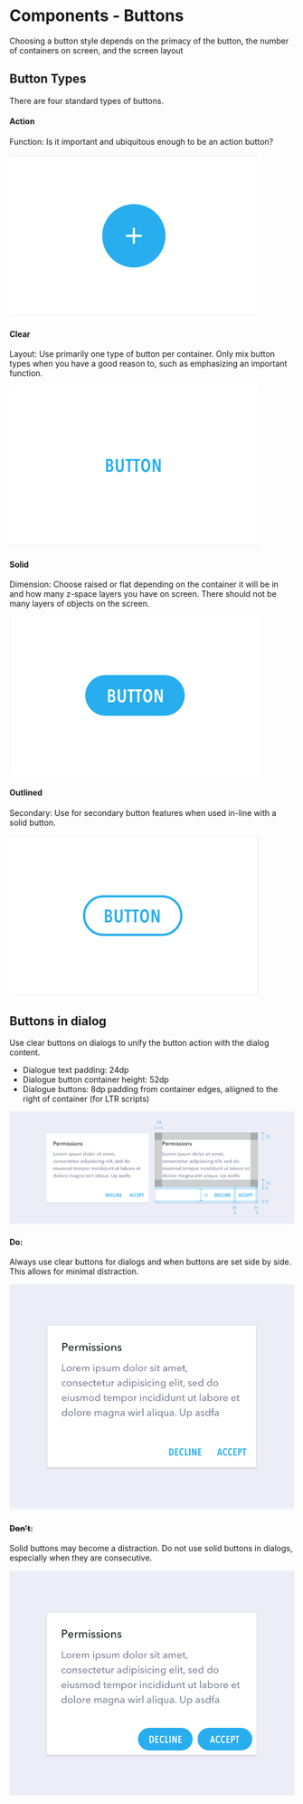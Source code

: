 # Components - Buttons

Choosing a button style depends on the primacy of the button, the number of containers on screen, and the screen layout

## Button Types

There are four standard types of buttons.

#### Action

Function: Is it important and ubiquitous enough to be an action button?

![Action button](action-button.png)

#### Clear

Layout: Use primarily one type of button per container. Only mix button types when you have a good reason to, such as emphasizing an important function.

![Clear button](clear-button.png)

#### Solid

Dimension: Choose raised or flat depending on the container it will be in and how many z-space layers you have on screen. There should not be many layers of objects on the screen.

![Solid button](solid-button.png)

#### Outlined

Secondary: Use for secondary button features when used in-line with a solid button.

![Outlined button](outlined-button.png)

## Buttons in dialog

Use clear buttons on dialogs to unify the button action with the dialog content.

*   Dialogue text padding: 24dp
*   Dialogue button container height: 52dp
*   Dialogue buttons: 8dp padding from container edges, aliigned to the right of container (for LTR scripts)

![Buttons in dialog](button-dialog.png)

#### Do:

Always use clear buttons for dialogs and when buttons are set side by side. This allows for minimal distraction.

![Button dialog do](button-dialog-do.png)

#### ~~Don't~~:

Solid buttons may become a distraction. Do not use solid buttons in dialogs, especially when they are consecutive.

![Button dialog do](button-dialog-dont.png)
